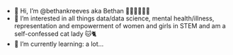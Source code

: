 - 👋 Hi, I’m @bethankreeves aka Bethan 👩🏼‍🎓👩🏼‍💻 
- 👀 I’m interested in all things data/data science, mental health/illness, representation and empowerment of women and girls in STEM and am a self-confessed cat lady 🐱🐈
- 🌱 I’m currently learning: a lot... 


<!---
bethankreeves/bethankreeves is a ✨ special ✨ repository because its `README.md` (this file) appears on your GitHub profile.
You can click the Preview link to take a look at your changes.
--->
